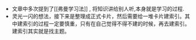 * 文章中多次提到了[[弗曼学习法]] , 将知识讲给别人听,本身就是学习的过程.
* 灵光一闪的想法，接下来是整理成正式卡片，然后需要给一堆卡片建索引。其中建索引的过程一定要慎重，只有在自己觉得不得不建的时候，再去建索引。建索引其实就是找主题。
